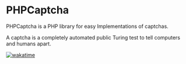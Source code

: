 # PHPCaptcha

PHPCaptcha is a PHP library for easy Implementations of captchas.

A captcha is a completely automated public Turing test to tell computers and humans apart.

[![wakatime](https://wakatime.com/badge/user/e59f21e3-26e3-4df1-8922-aeac6c283144/project/79722b0c-def6-461f-b349-2e31b40d6ee4.svg)](https://wakatime.com/badge/user/e59f21e3-26e3-4df1-8922-aeac6c283144/project/79722b0c-def6-461f-b349-2e31b40d6ee4)